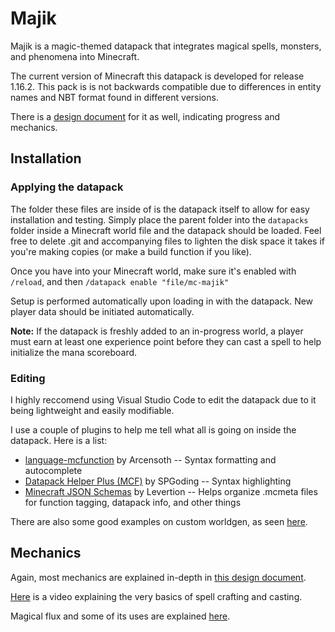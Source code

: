 # Majik
Majik is a magic-themed datapack that integrates magical spells, monsters, and phenomena into Minecraft.

The current version of Minecraft this datapack is developed for release 1.16.2.
This pack is is not backwards compatible due to differences in entity names and NBT format found in different versions.

There is a [design document](https://docs.google.com/document/d/1j-iPhK4cPNGycPWhLUA-r3WZAGMvpzdokSlk-_Y4-Z0/edit?usp=sharing) for it as well, indicating progress and mechanics.

## Installation
### Applying the datapack
The folder these files are inside of is the datapack itself to allow for easy installation and testing.
Simply place the parent folder into the `datapacks` folder inside a Minecraft world file and the datapack should be loaded.
Feel free to delete .git and accompanying files to lighten the disk space it takes if you're making copies (or make a build function if you like).

Once you have into your Minecraft world, make sure it's enabled with `/reload`, and then `/datapack enable "file/mc-majik"`

Setup is performed automatically upon loading in with the datapack. New player data should be initiated automatically.

**Note:** If the datapack is freshly added to an in-progress world, a player must earn at least one experience point before they can cast a spell to help initialize the mana scoreboard.

### Editing
I highly reccomend using Visual Studio Code to edit the datapack due to it being lightweight and easily modifiable.

I use a couple of plugins to help me tell what all is going on inside the datapack. Here is a list:
- [language-mcfunction](https://marketplace.visualstudio.com/items?itemName=arcensoth.language-mcfunction) by Arcensoth
-- Syntax formatting and autocomplete
- [Datapack Helper Plus (MCF)](https://marketplace.visualstudio.com/items?itemName=SPGoding.datapack-language-server) by SPGoding
-- Syntax highlighting
- [Minecraft JSON Schemas](https://marketplace.visualstudio.com/items?itemName=Levertion.mcjson) by Levertion
-- Helps organize .mcmeta files for function tagging, datapack info, and other things

There are also some good examples on custom worldgen, as seen [here](https://gist.github.com/RainWarrior/2c32848aad78910a3ca148b82c91f7c2).

## Mechanics
Again, most mechanics are explained in-depth in [this design document](https://docs.google.com/document/d/1j-iPhK4cPNGycPWhLUA-r3WZAGMvpzdokSlk-_Y4-Z0/edit?usp=sharing).

[Here](https://youtu.be/C57bnuo85qg) is a video explaining the very basics of spell crafting and casting.

Magical flux and some of its uses are explained [here](https://youtu.be/Q1WIZRJ2aM0).
